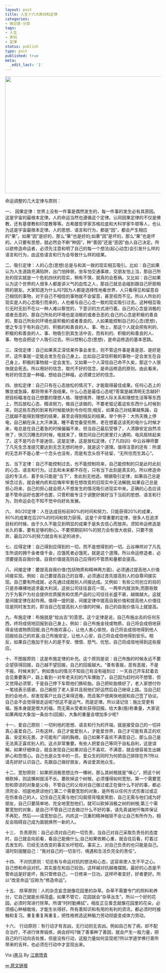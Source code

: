 ```yaml
---
layout: post
title: 人生十六大原则和定律
categories:
- 微记录·分享
tags:
- 人生
- 原则
- 定律
status: publish
type: post
published: true
meta:
  _edit_last: '1'
---
```

<img class="alignleft" alt="" src="http://www.iheima.com/uploadfile/2013/0203/20130203043608386.jpeg" width="614" height="378" />

命运调整的几大定律与原则：

一、 因果定律：世界上没有一件事是偶然发生的，每一件事的发生必有其原因。这是宇宙的最根本定律。人的命运当然也遵循这个定律。认同因果定律的不仅是佛教，还有基督教和印度教等等。古希腊哲学家苏格拉底和大科学家牛顿等人，也认为这是宇宙最根本定律。人的思想、语言和行为，都是“因”，都会产生相应的“果”。如果“因”是好的，那么“果”也是好的;如果“因”是坏的，那么“果”也是坏的。人只要有思想，就必然会不断“种因”，种“善因”还是“恶因”由人自己决定。所以欲修造命运者，必须先注意和明了自己的每一个想法(起心动念)会引发什么样的语言和行为，由这些语言和行为会导致什么样的结果。

二、吸引定律：人的心念(思想)总是与和其一致的现实相互吸引。比如：自己如果认为人生道路充满陷阱，出门怕摔倒，坐车怕交通事故，交朋友怕上当，那自己所处的现实就是一个危机四伏的现实，稍有不慎，就真的会惹祸。又比如：自己如果认为这个世界的人很多人都是讲义气的血性之人，那自己就总会碰到跟自己肝胆相照的朋友。大家知道为什么吗?因为人都是选择性地看世界，人只看得见和留意自己相信的事物，对于自己不相信的事物就不会留意，甚至视而不见。所以人所处的现实是人的心念吸引而来的，人也被与自己心念一致的现实吸引过去。这种相互吸引无时无刻不在以一种人难以察觉的，下意识的方式进行着。自己的心念是消极的或者丑恶的，那自己所处的环境也是消极的或者丑恶的;自己的心念是积极的善良的，那自己所处的环境也是积极的或者善良的。人如果能控制自己的心念(思想)，使之专注于有利自己的、积极的和善良的人、事、物上，那这个人就会把有利的、积极的和善良的人、事、物吸引到其生活中去，而有利的、积极的和善良的人、事、物也会把这个人吸引过去。所以控制心念(思想)，是命运修造的基本思路。

三、深信定律：自己如果真正深信某件事会发生，则不管这件事是善是恶、是好是坏，这件事就一定能会发生在自己身上。比如自己深信积极的事物一定会发生在自己身上，积极的事物就一定会发生。又如果一个人深信自己命不久矣，那这个人很快就会死去。所以用好的信念，取代不好的信念，是命运修造的原则。由此看来，有好的信念是一种福，想给自己种福，必须建立好的信念。

四、放松定律：自己只有在心态放松的情况下，才能取得最佳成果。任何心态上的懈怠或急躁，都将带来不良结果。什么心态是最佳心态呢?答案是越清明无念越好!把目标瞄准在自己想要的理想人格、理想境界、理想人际关系和理想生活等等东西上，然后放松心态、精进努力，做自己该做的，不要老惦记着这些东西什么时候到来，则这些东西的到来有时候能快到令你吃惊;相反，如果自己对结果越焦躁，自己就越不能得到理想的结果，甚至会得到相反的结果。举个例子：大热天晚上停电，自己躺在床上大汗淋漓，睡不着觉备受煎熬，老在想着这该死的电什么时候才来，电总是在自己着急的时候偏偏不来，但当自己最后受够了，人清静安定自然凉快了，快沉沉睡去的时候，电就来了，倏忽间自己的房里灯火通明，电风扇转起来了。这不是巧合不是迷信，这是定律，这是放松定律。《了凡四训》中云谷禅师要了凡先生念准提咒要达到无念无想的地步，就是这个道理。值得注意的还有：所谓的无念并不是心里一个念头也没有，而是有念头但不驻留，“无所住而生其心”。

五、当下定律：自己不能控制过去，也不能控制将来，自己能控制的只是此时此刻的心念、语言和行为。过去和未来都不存在，只有当下此刻是真实的。所以修造命运的专注点、着手处只能是“当下”，舍此别无他途。根据吸引定律，如果自己总是悼念过去，就会被内疚和后悔牢牢套在想改变的旧现实中无法解脱;如果自己总是担心将来，自己的担心就会把人不想发生的情况吸引进现实中来。正确的心态应该是不管命运好也罢坏也罢，只管积极专注于调整好做好当下当前的思想、语言和行为，则命运会在不知不觉中向好处发展。

六、 80/20定律：人在达成目标前80%的时间和努力，只能获得20%的成果，80%的成果在后20%的时间和努力获得。这是个非常重要的定律，很多人在追求目标的时候，由于久久不能见到明显的成果于是失去信心而放弃。须知命运修造是长久的事，要有足够的耐心。不要预期前80%的努力会有很大收获，只要不放弃，最后20%的努力就会有长足的进步。

七、应得定律：自己得到应得到的一切，而不是想得到的一切。云谷禅师对了凡先生所说的拥千金者值千金，应饿死者必饿死，就是这个道理。所以命运修造者，必须要提高自我价值，自我价值提高则自己应得的不管质和量都会提高。

八、间接定律：要提高自我价值(包括物质和精神两方面)，必须通过提高他人价值间接实现。例如：自己要提高自己的自尊，必须通过首先提高别人的自尊间接实现。自己要有所成就，必先通过成就别人间接达成。又例如：有些公司创立的目的只是赤裸裸地追求最大利润，这些公司往往昙花一现，一两年内就消失;而那些致力于为客户为社会提供优质服务和优质产品的公司往往长盛不衰，越做越大。这就是间接定律在起作用。值得一提的是，间接定律中提高自我价值和提高他人价值往往是同时发生的，即当自己在提高别人价值的时候，自己的自我价值马上就提高。

九、布施定律：布施就是“给出去”的意思。这个定律是说，自己布施出去的任何东西，终将成倍地回报到自己身上。例如：自己布施金钱或物质，自己将会成倍地获得金钱或物质回报;自己布施欢喜心，让他人衷心愉悦，自己将会成倍地得到他人回报给自己的欢喜;自己布施安定，让他人心安，自己将会成倍地得到安乐。相反，如果自己施加于别人的是不安、憎恨、怒气、忧愁，自己将成倍地得到这些报应。

十、不图报原则：这是布施定律的补充。这个原则是说：自己布施的时候永远不要企望获得回报，自己越不望回报，自己的回报越大。“善有善报，恶有恶报，不是不报，时候未到”。例如类似的情况不知自己有没有碰到过：一天自己开车赶着去会见重要客户，路上看到一对年老夫妇的汽车爆胎了。自己因为赶时间不想管，但又觉得必须管，于是自己停下车帮他们换轮胎。自己把轮胎换好了，老人家想付你一笔钱表示感谢，自己婉拒了老人家并且祝他们好运然后自己继续上路。当自己赶到约会地点，却发现客户比自己来得还晚，而且客户很爽快地就和自己签了协议。自己会不会觉得很走运呢?但这不是运气，而是定律。所以请记住：施比受更有福，施本身就是很大的福，而无需从受者处获得回报。给大象(施)称重量，大家说如果再给大象加一条丝巾(回报)，大象的重量会增加多少呢?

十一、爱自己原则：一切利他的思想、语言和行为的开端，就是接受自己的一切并真心喜爱自己。只有这样，自己才能爱别人，才能爱世界，自己才可能有真正的欢喜、安定和无畏，才可能有广阔的胸襟。自己如果不喜欢不满意自己，那么自己是无法真正喜欢别人的。这点非常重要。有些人把爱自己等同于自私自利，这是误解。如果仔细体会，就会发现自己如果对自己不喜欢、不满意，就会很容易生出嫉妒心和怨恨心。自己也是众生中的一员，爱众生的同时为何把自己排除在外?所以请先好好认识自己，先跟自己做好朋友，再谈爱其他众生。

十二、宽恕原则：如果把消极思想比作一棵树，那么其树根就是“嗔心”，把这个树根砍掉，则这棵树就活不长。要砍掉这个树根，必须懂得如何宽恕。第一个需要宽恕和原谅的对象是父母，不管自己的父母对自己做过或正在做什么不好的事，都必须完全、彻底地原谅他们;第二个需要宽恕的对象，是所有以任何方式伤害过或正在伤害自己的人，记住自己无需与他们勾肩搭背嘻皮笑脸，自己无需与他们成为好朋友，自己只要简单地、完全地宽恕他们，就可以砍掉消极之树的树根;第三个需要宽恕的对象，是自己!不管自己过去做过什么不好的事，请先真诚地忏悔并保证不再犯，然后——请宽恕自己。内疚这一沉重的精神枷锁不会让自己有所作为，相反会阻碍自己成为面貌焕然一新的人。

十三、 负责原则：自己必须对自己的一切负责，当自己对自己采取负责任的态度时，自己就会向前看，看自己能做什么;自己如果依赖心重，就会往后看，盯着过去发生的、已经无法改变的事实长吁短叹。事实上，对自己负责的也只能是自己。请时刻提醒自己：“我对自己的一切言行、境遇和生活负完全的责任”。

十四、 不对抗原则：切忌有与命运对抗的想法和心态，这容易使人生不平之心。自己想和命运对抗，其实是在和自己较劲，这样越对抗越难摆脱。最好的心态是不管命运是好是坏，我只管修自己，一日修来一日功，这样坏者变好，好者更好。所以“改变命运”应称为“修造命运”。

十五、 除草原则：人的杂念妄念就像花园里的杂草。杂草不需要专门的照料和养分，它自己就能长得茂盛。如果不管它，花园就会“杂草丛生”。所以一个好的花园，必须时常进行除草。所谓“时时勤拂拭”。相反正见善念就像花园里的花朵，必须细心种植栽培，才能生长得好。所有善知识和有用的有利的资讯，都必须时时接触和复习。重复重复再重复，把性格修造这种脑力劳动彻底变成体力劳动。

十六、 行动原则：有行动才有吉凶，无行动则无吉凶。例如自己有了病，却不配合治疗，不进行体育锻炼，病会好吗?做了善事种了善因，就会产生一股力量，把自己的行动向吉处推，但是没有行动，这股力量如何显现呢?所以学道学佛行善所带来的吉祥，也必须在行动中才显现出来。

Via <a href="http://www.iheima.com/" target="_blank">i黑马</a> By <a href="http://weibo.com/u/2189910831" target="_blank">江南愤青</a>

<a href="http://igo.li/sxpxZU" target="_blank">∞ 原文链接</a>
